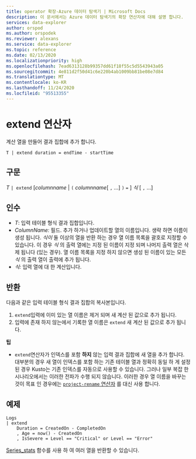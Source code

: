 ```yaml
---
title: operator 확장-Azure 데이터 탐색기 | Microsoft Docs
description: 이 문서에서는 Azure 데이터 탐색기의 확장 연산자에 대해 설명 합니다.
services: data-explorer
author: orspod
ms.author: orspodek
ms.reviewer: alexans
ms.service: data-explorer
ms.topic: reference
ms.date: 02/13/2020
ms.localizationpriority: high
ms.openlocfilehash: 7ead6313128b99357dd61f18f55c5d5543943a05
ms.sourcegitcommit: 4e811d2f50d41c6e220b4ab1009bb81be08e7d84
ms.translationtype: MT
ms.contentlocale: ko-KR
ms.lasthandoff: 11/24/2020
ms.locfileid: "95513355"
---
```

# <a name="extend-operator"></a>extend 연산자

계산 열을 만들어 결과 집합에 추가 합니다.

```kusto
T | extend duration = endTime - startTime
```

## <a name="syntax"></a>구문

*T* `| extend` [*columnname*  |  `(` *columnname*[ `,` ...] `)` `=` ] *식* [ `,` ...]

## <a name="arguments"></a>인수

* *T*: 입력 테이블 형식 결과 집합입니다.
* *ColumnName:* 필드. 추가 하거나 업데이트할 열의 이름입니다. 생략 하면 이름이 생성 됩니다. *식이* 둘 이상의 열을 반환 하는 경우 열 이름 목록을 괄호로 지정할 수 있습니다. 이 경우 *식* 의 출력 열에는 지정 된 이름이 지정 되며 나머지 출력 열은 삭제 됩니다 (있는 경우). 열 이름 목록을 지정 하지 않으면 생성 된 이름이 있는 모든 *식* 의 출력 열이 출력에 추가 됩니다.
* *식:* 입력 열에 대 한 계산입니다.

## <a name="returns"></a>반환

다음과 같은 입력 테이블 형식 결과 집합의 복사본입니다.
1. `extend`입력에 이미 있는 열 이름은 제거 되며 새 계산 된 값으로 추가 됩니다.
2. 입력에 존재 하지 않는에서 기록한 열 이름은 `extend` 새 계산 된 값으로 추가 됩니다.

**팁**

* `extend`연산자가 인덱스를 포함 **하지** 않는 입력 결과 집합에 새 열을 추가 합니다. 대부분의 경우 새 열이 인덱스를 포함 하는 기존 테이블 열과 정확히 동일 하 게 설정 된 경우 Kusto는 기존 인덱스를 자동으로 사용할 수 있습니다. 그러나 일부 복잡 한 시나리오에서는 이러한 전파가 수행 되지 않습니다. 이러한 경우 열 이름을 바꾸는 것이 목표 인 경우에는 [ `project-rename` 연산자](projectrenameoperator.md) 를 대신 사용 합니다.

## <a name="example"></a>예제

```kusto
Logs
| extend
    Duration = CreatedOn - CompletedOn
    , Age = now() - CreatedOn
    , IsSevere = Level == "Critical" or Level == "Error"
```

[Series_stats](series-statsfunction.md) 함수를 사용 하 여 여러 열을 반환할 수 있습니다.